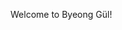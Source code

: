 <html lang="en">
<head>
    <meta charset="UTF-8">
    <meta http-equiv="X-UA-Compatible" content="IE=edge">
    <meta name="viewport" content="width=device-width, initial-scale=1.0">
    <title>Byeong Gül</title>
</head>
<body>
    <p>Welcome to Byeong Gül!</p>
</body>
</html>

